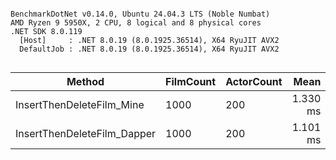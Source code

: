 ```

BenchmarkDotNet v0.14.0, Ubuntu 24.04.3 LTS (Noble Numbat)
AMD Ryzen 9 5950X, 2 CPU, 8 logical and 8 physical cores
.NET SDK 8.0.119
  [Host]     : .NET 8.0.19 (8.0.1925.36514), X64 RyuJIT AVX2
  DefaultJob : .NET 8.0.19 (8.0.1925.36514), X64 RyuJIT AVX2


```
| Method                      | FilmCount | ActorCount | Mean     | Error     | StdDev    | Allocated |
|---------------------------- |---------- |----------- |---------:|----------:|----------:|----------:|
| InsertThenDeleteFilm_Mine   | 1000      | 200        | 1.330 ms | 0.0185 ms | 0.0173 ms |   20.6 KB |
| InsertThenDeleteFilm_Dapper | 1000      | 200        | 1.101 ms | 0.0115 ms | 0.0096 ms |   4.41 KB |

